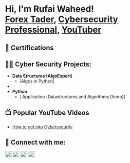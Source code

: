 <h1>Hi, I'm Rufai Waheed! <br/><a href="https://www.linkedin.com/in/rufai-waheed-6b0259261/">Forex Tader</a>, <a href="https://github.com/RufaiWaheed/RufaiWaheed.git">Cybersecurity Professional</a>, <a href="https://www.youtube.com/@rufaiwaheed">YouTuber</a></h1>

<h2>📑 Certifications</h2>

<h2>👨‍💻 Cyber Security Projects:</h2>

- <b>Data Structures  (AlgoExpert)</b>
  - [Algos in Python]
- 
- <b>Python</b>
  - [ Application (Datastructures and Algorithms Demo)]

<h2>📺 Popular YouTube Videos</h2>

- [How to get into Cybersecurity ](https://www.youtube.con_V_s)


<h2> 🤳 Connect with me:</h2>

[<img align="left" alt="RufaiWaheed | YouTube" width="22px" src="https://cdn.jsdelivr.net/npm/simple-icons@v3/icons/youtube.svg" />][youtube]
[<img align="left" alt="RufaiWaheed | Twitter" width="22px" src="https://cdn.jsdelivr.net/npm/simple-icons@v3/icons/twitter.svg" />][twitter]
[<img align="left" alt="RufaiWaheed | LinkedIn" width="22px" src="https://cdn.jsdelivr.net/npm/simple-icons@v3/icons/linkedin.svg" />][linkedin]
[<img align="left" alt="RufaiWaheed | Instagram" width="22px" src="https://cdn.jsdelivr.net/npm/simple-icons@v3/icons/instagram.svg" />][instagram]

[twitter]: https://twitter.com/rufai_twit
[youtube]: https://www.youtube.com/@rufaiwaheed
[instagram]: https://www.instagram.com/rufai_gram/
[linkedin]: https://linkedin.com/in/rufai-waheed-6b0259261/
<!--
**RufaiWaheed/RufaiWaheed** is a ✨ _special_ ✨ repository because its `README.md` (this file) appears on your GitHub profile.

Here are some ideas to get you started:

- 🔭 I’m currently working on ...
- 🌱 I’m currently learning ...
- 👯 I’m looking to collaborate on ...
- 🤔 I’m looking for help with ...
- 💬 Ask me about ...
- 📫 How to reach me: ...
- 😄 Pronouns: ...
- ⚡ Fun fact: ...
-->
